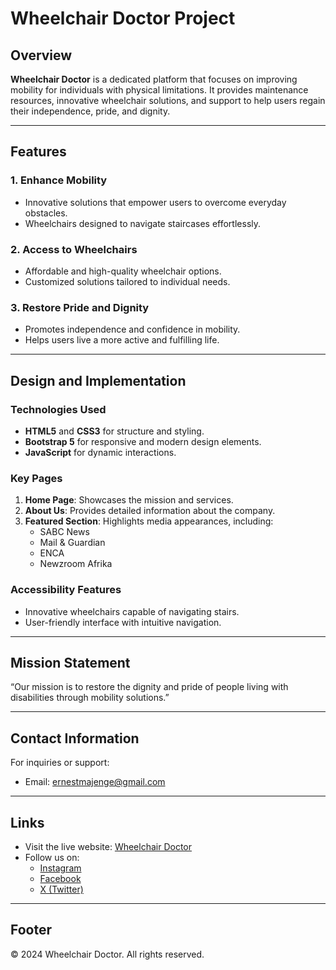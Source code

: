 # Wheelchair Doctor Project

## Overview
**Wheelchair Doctor** is a dedicated platform that focuses on improving mobility for individuals with physical limitations. It provides maintenance resources, innovative wheelchair solutions, and support to help users regain their independence, pride, and dignity.

---

## Features

### 1. Enhance Mobility
- Innovative solutions that empower users to overcome everyday obstacles.
- Wheelchairs designed to navigate staircases effortlessly.

### 2. Access to Wheelchairs
- Affordable and high-quality wheelchair options.
- Customized solutions tailored to individual needs.

### 3. Restore Pride and Dignity
- Promotes independence and confidence in mobility.
- Helps users live a more active and fulfilling life.

---

## Design and Implementation
### Technologies Used
- **HTML5** and **CSS3** for structure and styling.
- **Bootstrap 5** for responsive and modern design elements.
- **JavaScript** for dynamic interactions.

### Key Pages
1. **Home Page**: Showcases the mission and services.
2. **About Us**: Provides detailed information about the company.
3. **Featured Section**: Highlights media appearances, including:
   - SABC News
   - Mail & Guardian
   - ENCA
   - Newzroom Afrika

### Accessibility Features
- Innovative wheelchairs capable of navigating stairs.
- User-friendly interface with intuitive navigation.

---

## Mission Statement
“Our mission is to restore the dignity and pride of people living with disabilities through mobility solutions.”

---

## Contact Information
For inquiries or support:
- Email: [ernestmajenge@gmail.com](mailto:ernestmajenge@gmail.com)

---

## Links
- Visit the live website: [Wheelchair Doctor](https://icarus9maximus.github.io/Wheelchair-doctor/)
- Follow us on:
  - [Instagram](https://instagram.com/mongezimajenge/)
  - [Facebook](https://web.facebook.com/ernest.mongezi.9/)
  - [X (Twitter)](https://x.com)

---

## Footer
© 2024 Wheelchair Doctor. All rights reserved.
